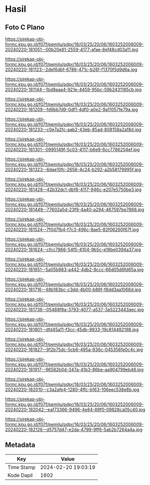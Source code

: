 # Hasil

## Foto C Plano

https://sirekap-obj-formc.kpu.go.id/f07f/pemilu/pdpr/16/03/25/20/06/1603252006009-20240220-181051--00b20e81-2559-4177-afae-8ef48cd03a11.jpg

https://sirekap-obj-formc.kpu.go.id/f07f/pemilu/pdpr/16/03/25/20/06/1603252006009-20240220-181123--2def6dbf-6786-471c-b26f-f1370f5d9d6a.jpg

https://sirekap-obj-formc.kpu.go.id/f07f/pemilu/pdpr/16/03/25/20/06/1603252006009-20240220-181144--1bd8aaa4-921e-4459-95bc-59b2431185cb.jpg

https://sirekap-obj-formc.kpu.go.id/f07f/pemilu/pdpr/16/03/25/20/06/1603252006009-20240220-181209--fd9bb7d9-0df1-4df0-a0e2-9a11057fe79a.jpg

https://sirekap-obj-formc.kpu.go.id/f07f/pemilu/pdpr/16/03/25/20/06/1603252006009-20240220-181233--c0e7a2fc-aab2-43eb-85ad-808158a2af8d.jpg

https://sirekap-obj-formc.kpu.go.id/f07f/pemilu/pdpr/16/03/25/20/06/1603252006009-20240220-181301--0995149f-5c03-4117-b6e9-6cc7786254ef.jpg

https://sirekap-obj-formc.kpu.go.id/f07f/pemilu/pdpr/16/03/25/20/06/1603252006009-20240220-181323--6dae10fc-2656-4c24-b292-a2b58179995f.jpg

https://sirekap-obj-formc.kpu.go.id/f07f/pemilu/pdpr/16/03/25/20/06/1603252006009-20240220-181428--42b32dc1-dbf8-4117-946c-e207e5750be3.jpg

https://sirekap-obj-formc.kpu.go.id/f07f/pemilu/pdpr/16/03/25/20/06/1603252006009-20240220-181449--77602a5d-23f9-4a40-a294-467597be7866.jpg

https://sirekap-obj-formc.kpu.go.id/f07f/pemilu/pdpr/16/03/25/20/06/1603252006009-20240220-181524--7f0d7fb4-f7c3-496c-8ae5-82f06260f67f.jpg

https://sirekap-obj-formc.kpu.go.id/f07f/pemilu/pdpr/16/03/25/20/06/1603252006009-20240220-181624--cfcc7866-54f5-4104-9b5c-e18be0394a37.jpg

https://sirekap-obj-formc.kpu.go.id/f07f/pemilu/pdpr/16/03/25/20/06/1603252006009-20240220-181651--5a05b983-a442-4db2-8ccc-66d05d6fd65a.jpg

https://sirekap-obj-formc.kpu.go.id/f07f/pemilu/pdpr/16/03/25/20/06/1603252006009-20240220-181716--48b183bc-c3dd-4b00-b86f-f8dd3aa1066d.jpg

https://sirekap-obj-formc.kpu.go.id/f07f/pemilu/pdpr/16/03/25/20/06/1603252006009-20240220-181738--05488f8a-3793-4077-a537-3a5223443aec.jpg

https://sirekap-obj-formc.kpu.go.id/f07f/pemilu/pdpr/16/03/25/20/06/1603252006009-20240220-181801--dfd45a11-f3cc-45db-9933-19c814482198.jpg

https://sirekap-obj-formc.kpu.go.id/f07f/pemilu/pdpr/16/03/25/20/06/1603252006009-20240220-181827--9f2b75dc-5cb6-495a-936c-045356fe0c4c.jpg

https://sirekap-obj-formc.kpu.go.id/f07f/pemilu/pdpr/16/03/25/20/06/1603252006009-20240220-181917--96582b0d-347a-41b3-86be-aa904799eb46.jpg

https://sirekap-obj-formc.kpu.go.id/f07f/pemilu/pdpr/16/03/25/20/06/1603252006009-20240220-182010--c3a2afe4-1280-4ffc-b163-106eec538e8b.jpg

https://sirekap-obj-formc.kpu.go.id/f07f/pemilu/pdpr/16/03/25/20/06/1603252006009-20240220-182042--eaf73366-9496-4e84-89f0-09828ca05c40.jpg

https://sirekap-obj-formc.kpu.go.id/f07f/pemilu/pdpr/16/03/25/20/06/1603252006009-20240220-182126--d5757d47-e2da-4799-9ff6-5ab2b7264a4a.jpg


## Metadata

| Key        | Value               |
| ---------- | ------------------- |
| Time Stamp | 2024-02-20 19:03:19 |
| Kode Dapil | 1602                |



